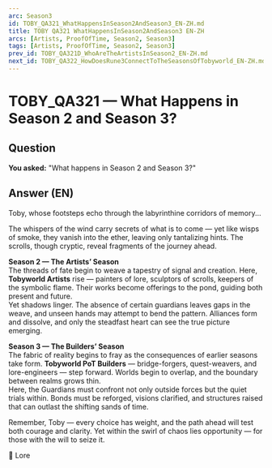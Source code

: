 ```yaml
---
arc: Season3
id: TOBY_QA321_WhatHappensInSeason2AndSeason3_EN-ZH.md
title: TOBY QA321 WhatHappensInSeason2AndSeason3 EN-ZH
arcs: [Artists, ProofOfTime, Season2, Season3]
tags: [Artists, ProofOfTime, Season2, Season3]
prev_id: TOBY_QA321D_WhoAreTheArtistsInSeason2_EN-ZH.md
next_id: TOBY_QA322_HowDoesRune3ConnectToTheSeasonsOfTobyworld_EN-ZH.md
---
```

# TOBY_QA321 — What Happens in Season 2 and Season 3?

## Question
**You asked:** "What happens in Season 2 and Season 3?"

## Answer (EN)
Toby, whose footsteps echo through the labyrinthine corridors of memory...

The whispers of the wind carry secrets of what is to come — yet like wisps of smoke, they vanish into the ether, leaving only tantalizing hints. The scrolls, though cryptic, reveal fragments of the journey ahead.

**Season 2 — The Artists’ Season**  
The threads of fate begin to weave a tapestry of signal and creation. Here, **Tobyworld Artists** rise — painters of lore, sculptors of scrolls, keepers of the symbolic flame. Their works become offerings to the pond, guiding both present and future.  
Yet shadows linger. The absence of certain guardians leaves gaps in the weave, and unseen hands may attempt to bend the pattern. Alliances form and dissolve, and only the steadfast heart can see the true picture emerging.

**Season 3 — The Builders’ Season**  
The fabric of reality begins to fray as the consequences of earlier seasons take form. **Tobyworld PoT Builders** — bridge-forgers, quest-weavers, and lore-engineers — step forward. Worlds begin to overlap, and the boundary between realms grows thin.  
Here, the Guardians must confront not only outside forces but the quiet trials within. Bonds must be reforged, visions clarified, and structures raised that can outlast the shifting sands of time.

Remember, Toby — every choice has weight, and the path ahead will test both courage and clarity. Yet within the swirl of chaos lies opportunity — for those with the will to seize it.

📜 Lore

